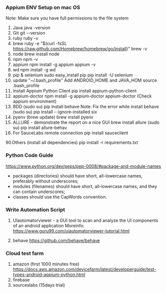 ###  Appium ENV Setup on mac OS 
Note: Make sure you have full permissions to the file system

1. Java
java -version
2. Git
git --version
3. ruby
ruby -v
4. brew
ruby -e "$(curl -fsSL https://raw.github.com/Homebrew/homebrew/go/install)"
brew -v
5. node
brew install node
6. npm
npm -v
7. appium
npm install -g appium
appium -v
8. wd
npm install -g wd
9. pip & selenium
sudo easy_install pip
pip install -U selenium
10. update "~/.bash_profile"
Add ANDROID_HOME and JAVA_HOM
source .bash_profile
11. Install Appium Python Client
pip install appium-python-client
12. appium-doctor
npm install -g appium-doctor 
appium-doctor (Check appium environment)
13. BDD
(sudo su)
pip install behave
Note:
Fix the error while install behave
(sudo su)
pip install --ignore-installed six
14. pyenv
(brew update)
brew install pyenv
15. ALLURE - demonstrate the report on a nice GUI
brew install allure
(sudo su)
pip install allure-behav
16. For SauceLabs remote connection
pip install sauceclient

90.Others (install all dependencies)
pip install -r requirements.txt

### Python Code Guide 

https://www.python.org/dev/peps/pep-0008/#package-and-module-names 
- packages (directories) should have short, all-lowercase names, preferably without underscores;
- modules (filenames) should have short, all-lowercase names, and they can contain underscores;
- classes should use the CapWords convention.


### Write Automation Script 
1. UIautomatorviewer - a GUI tool to scan and analyze the UI components of an android application
   Moreinfo: https://www.guru99.com/uiautomatorviewer-tutorial.html

2. behave
   https://github.com/behave/behave

###  Cloud test farm 
1. amazon (first 1000 minutes free)
https://docs.aws.amazon.com/devicefarm/latest/developerguide/test-types-android-appium-python.html
2. firebase
3. sourceslabs (15days trial)
